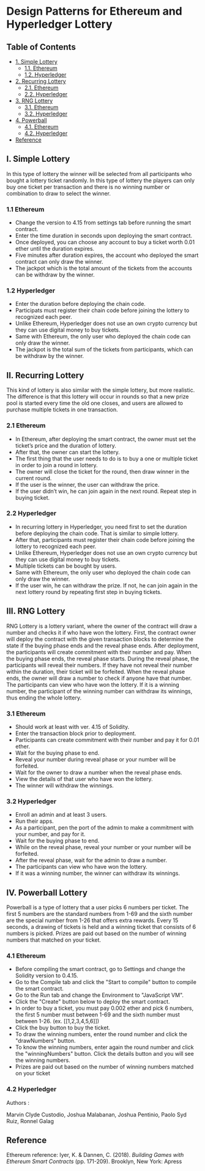 # Design Patterns for Ethereum and Hyperledger Lottery

## Table of Contents
<!-- TOC -->
- [1. Simple Lottery](#1-simple-lottery)
    - [1.1. Ethereum](#11-ethereum)
    - [1.2. Hyperledger](#12-hyperledger)
- [2. Recurring Lottery](#2-recurring-lottery)
    - [2.1. Ethereum](#21-ethereum)
    - [2.2. Hyperledger](#22-hyperledger)
- [3. RNG Lottery](#3-rng-lottery)
    - [3.1. Ethereum](#31-ethereum)
    - [3.2. Hyperledger](#32-hyperledger)
- [4. Powerball](#4-powerball)
    - [4.1. Ethereum](#41-ethereum)
    - [4.2. Hyperledger](#42-hyperledger)
- [Reference](#reference)
<!-- /TOC -->

## I. Simple Lottery
In this type of lottery the winner will be selected from all participants who bought a lottery ticket randomly. In this type of lottery the players can only buy one ticket per transaction and there is no winning number or combination to draw to select the winner.
### 1.1 Ethereum
 * Change the version to 4.15 from settings tab before running the smart contract.
 * Enter the time duration in seconds upon deploying the smart contract.
 * Once deployed, you can choose any account to buy a ticket worth 0.01 ether until the duration expires.
 * Five minutes after duration expires, the account who deployed the smart contract can only draw the winner.
 * The jackpot which is the total amount of the tickets from the accounts can be withdraw by the winner.
### 1.2 Hyperledger
 * Enter the duration before deploying the chain code.
 * Participats must register their chain code before joining the lottery to recognized each peer.
 * Unlike Ethereum, Hyperledger does not use an own crypto currency but they can use digital money to buy tickets.
 * Same with Ethereum, the only user who deployed the chain code can only draw the winner.
 * The jackpot is the total sum of the tickets from participants, which can be withdraw by the winner.
## II. Recurring Lottery
This kind of lottery is also similar with the simple lottery, but more realistic. The difference is that this lottery will occur in rounds so that a new prize pool is started every time the old one closes, and users are allowed to purchase multiple tickets in one transaction.
### 2.1 Ethereum
 * In Ethereum, after deploying the smart contract, the owner must set the ticket’s price and the duration of lottery.
 * After that, the owner can start the lottery.
 * The first thing that the user needs to do is to buy a one or multiple ticket in order to join a round in lottery.
 * The owner will close the ticket for the round, then draw winner in the current round.
 * If the user is the winner, the user can withdraw the price.
 * If the user didn’t win, he can join again in the next round. Repeat step in buying ticket.
### 2.2 Hyperledger
 * In recurring lottery in Hyperledger, you need first to set the duration before deploying the chain code. That is similar to simple lottery.
 * After that, participants must register their chain code before joining the lottery to recognized each peer.
 * Unlike Ethereum, Hyperledger does not use an own crypto currency but they can use digital money to buy tickets.
 * Multiple tickets can be bought by users.
 * Same with Ethereum, the only user who deployed the chain code can only draw the winner.
 * If the user win, he can withdraw the prize. If not, he can join again in the next lottery round by repeating first step in buying tickets.
## III. RNG Lottery
RNG Lottery is a lottery variant, where the owner of the contract will draw a number and checks it if who have won the lottery. First, the contract owner will deploy the contract with the given transaction blocks to determine the state if the buying phase ends and the reveal phase ends. After deployment, the participants will create commitment with their number and pay. When the buying phase ends, the reveal phase starts. During the reveal phase, the participants will reveal their numbers. If they have not reveal their number within the duration, their ticket will be forfeited. When the reveal phase ends, the owner will draw a number to check if anyone have that number. The participants can view who have won the lottery. If it is a winning number, the participant of the winning number can withdraw its winnings, thus ending the whole lottery.
### 3.1 Ethereum
  * Should work at least with ver. 4.15 of Solidity.
  * Enter the transaction block prior to deployment.
  * Participants can create commitment with their number and pay it for 0.01 ether.
  * Wait for the buying phase to end. 
  * Reveal your number during reveal phase or your number will be forfeited.
  * Wait for the owner to draw a number when the reveal phase ends.
  * View the details of that user who have won the lottery.
  * The winner will withdraw the winnings.
### 3.2 Hyperledger
  * Enroll an admin and at least 3 users.
  * Run their apps. 
  * As a participant, pen the port of the admin to make a commitment with your number, and pay for it.
  * Wait for the buying phase to end. 
  * While on the reveal phase, reveal your number or your number will be forfeited.
  * After the reveal phase, wait for the admin to draw a number. 
  * The participants can view who have won the lottery.
  * If it was a winning number, the winner can withdraw its winnings.
## IV. Powerball Lottery
Powerball is a type of lottery that a user picks 6 numbers per ticket. The first 5 numbers are the standard numbers from 1-69 and the sixth number are the special number from 1-26 that offers extra rewards. Every 15 seconds, a drawing of tickets is held and a winning ticket that consists of 6 numbers is picked. Prizes are paid out based on the number of winning numbers that matched on your ticket. 
### 4.1 Ethereum
 * Before compiling the smart contract, go to Settings and change the Solidity version to 0.4.15.
 * Go to the Compile tab and click the "Start to compile" button to compile the smart contract.
 * Go to the Run tab and change the Environment to "JavaScript VM".
 * Click the "Create" button below to deploy the smart contract.
 * In order to buy a ticket, you must pay 0.002 ether and pick 6 numbers, the first 5 number must between 1-69 and the sixth number must     between 1-26. (ex. [[1,2,3,4,5,6]])
 * Click the buy button to buy the ticket.
 * To draw the winning numbers, enter the round number and click the "drawNumbers" button.
 * To know the winning numbers, enter again the round number and click the "winningNumbers" button. Click the details button and you will     see the winning numbers.
 * Prizes are paid out based on the number of winning numbers matched on your ticket
### 4.2 Hyperledger
Authors :

Marvin Clyde Custodio, Joshua Malabanan, Joshua Pentinio, Paolo Syd Ruiz, Ronnel Galag

## Reference

Ethereum reference: Iyer, K. & Dannen, C. (2018). _Building Games with Ethereum Smart Contracts_ (pp. 171-209). Brooklyn, New York: Apress
